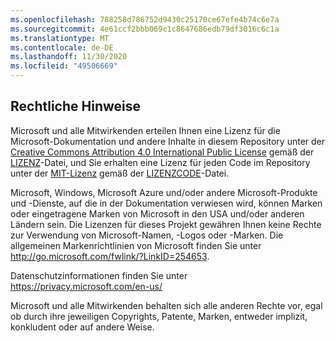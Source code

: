 ```yaml
---
ms.openlocfilehash: 788258d786752d9430c25170ce67efe4b74c6e7a
ms.sourcegitcommit: 4e61ccf2bbb069c1c8647686edb79df3016c6c1a
ms.translationtype: MT
ms.contentlocale: de-DE
ms.lasthandoff: 11/30/2020
ms.locfileid: "49506669"
---
```

## <a name="legal-notices"></a>Rechtliche Hinweise
Microsoft und alle Mitwirkenden erteilen Ihnen eine Lizenz für die Microsoft-Dokumentation und andere Inhalte in diesem Repository unter der [Creative Commons Attribution 4.0 International Public License](https://creativecommons.org/licenses/by/4.0/legalcode) gemäß der [LIZENZ](LICENSE)-Datei, und Sie erhalten eine Lizenz für jeden Code im Repository unter der [MIT-Lizenz](https://opensource.org/licenses/MIT) gemäß der [LIZENZCODE](LICENSE-CODE)-Datei.

Microsoft, Windows, Microsoft Azure und/oder andere Microsoft-Produkte und -Dienste, auf die in der Dokumentation verwiesen wird, können Marken oder eingetragene Marken von Microsoft in den USA und/oder anderen Ländern sein.
Die Lizenzen für dieses Projekt gewähren Ihnen keine Rechte zur Verwendung von Microsoft-Namen, -Logos oder -Marken.
Die allgemeinen Markenrichtlinien von Microsoft finden Sie unter http://go.microsoft.com/fwlink/?LinkID=254653.

Datenschutzinformationen finden Sie unter https://privacy.microsoft.com/en-us/

Microsoft und alle Mitwirkenden behalten sich alle anderen Rechte vor, egal ob durch ihre jeweiligen Copyrights, Patente, Marken, entweder implizit, konkludent oder auf andere Weise.